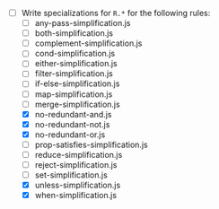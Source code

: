 - [ ] Write specializations for `R.*` for the following rules:
  - [ ] any-pass-simplification.js
  - [ ] both-simplification.js
  - [ ] complement-simplification.js
  - [ ] cond-simplification.js
  - [ ] either-simplification.js
  - [ ] filter-simplification.js
  - [ ] if-else-simplification.js
  - [ ] map-simplification.js
  - [ ] merge-simplification.js
  - [x] no-redundant-and.js
  - [x] no-redundant-not.js
  - [x] no-redundant-or.js
  - [ ] prop-satisfies-simplification.js
  - [ ] reduce-simplification.js
  - [ ] reject-simplification.js
  - [ ] set-simplification.js
  - [x] unless-simplification.js
  - [x] when-simplification.js
